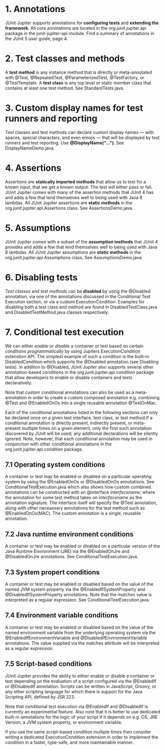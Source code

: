 # 1. Annotations
JUnit Jupiter supports annotations for **configuring tests** and **extending the framework**. All core annotations are located in the org.junit.jupiter.api package in the junit-jupiter-api module. Find a summary of annotations in the JUnit 5 user guide, page 4.

# 2. Test classes and methods
A **test method** is any instance method that is directly or meta-annotated with @Test, @RepeatedTest, @ParameterizedTest, @TestFactory, or @TestTemplate. A **test class** is any top level or static member class that contains at least one test method. See StandardTests.java.

# 3. Custom display names for test runners and reporting
Test classes and test methods can declare custom display names — with spaces, special characters, and even emojis — that will be displayed by test runners and test reporting. Use **@DisplayName("...")**. See DisplayNameDemo.java.

# 4. Assertions
Assertions are  **statically imported methods** that allow us to test for a known input, that we get a known output. The test will either pass or fail. JUnit Jupiter comes with many of the assertion methods that JUnit 4 has and adds a few that lend themselves well to being used with Java 8 lambdas. All JUnit Jupiter assertions are **static methods** in the org.junit.jupiter.api.Assertions class. See AssertionsDemo.java.

# 5. Assumptions
JUnit Jupiter comes with a subset of the **assumption methods** that JUnit 4 provides and adds a few that lend themselves well to being used with Java 8 lambdas. All JUnit Jupiter assumptions are **static methods** in the org.junit.jupiter.api.Assumptions class. See AssumptionsDemo.java.

# 6. Disabling tests
*Test classes* and *test methods* can be **disabled** by using the @Disabled annotation, via one of the annotations discussed in the Conditional Test Execution section, or via a custom ExecutionCondition. Examples for disabling both a test class and method are found in DisabledTestClass.java and DisabledTestMethod.java classes respectively.

# 7. Conditional test execution
We can either *enable* or *disable* a container or test based on certain conditions *programmatically* by using Jupiters ExecutionCondition extenstion API. The simplest example of such a condition is the built-in DisabledCondition which supports the @Disabled annotation (see Disabling tests). In addition to @Disabled, JUnit Jupiter also supports several other annotation-based conditions in the org.junit.jupiter.api.condition package that allow developers to enable or disable containers and tests declaratively.

Note that custom conditional annotations can also be used as a meta-annotation in order to create a custom composed annotation e.g. combining @Test and @EnabledOnOs into a single reusable annotation @TestOnMac.

Each of the conditional annotations listed in the following sections can only be declared once on a given test interface, test class, or test method.If a conditional annotation is directly present, indirectly present, or meta-present multiple times on a given element, only the first such annotation discovered by JUnit will be used; any additional declarations will be silently ignored. Note, however, that each conditional annotation may be used in conjunction with other conditional annotations in the org.junit.jupiter.api.condition package.

## 7.1 Operating system conditions
A container or test may be enabled or disabled on a particular operating system by using the @EnabledOnOs or @DisabledOnOs annotations. See ConditionalTestExecution.java which also shows how custom combined annotations can be constructed with an @interface *interfacename*; where the annotation for some test method takes on *interfacename* as the annotation signature. The interface itself will specify the @Test annotation, along with other neceassary annotations for the test method such as @EnabledOnOs(MAC). The custom annotation is a single, reusable annotation.

## 7.2 Java runtime environment conditions
A container or test may be enabled or disabled on a particular version of the Java Runtime Environment (JRE) via  the @EnabledOnJre and @DisabledOnJre annotations. See ConditionalTestExecution.java.

## 7.3 System propert conditions
A container or test may be enabled or disabled based on the value of the named JVM system property via the @EnabledIfSystemProperty and @DisabledIfSystemProperty annotations. Note that the *matches* value is interpreted as a regular expression. See ConditionalTestExecution.java.

## 7.4 Environment variable conditions
A container or test may be enabled or disabled based on the value of the named environment variable from the underlying operating system via the @EnabledIfEnvironmentVariable and @DisabledIfEnvironmentVariable annotations. The value supplied via the matches attribute will be interpreted as a regular expression.

## 7.5 Script-based conditions
JUnit Jupiter provides the ability to either enable or disable a container or test depending on the evaluation of a script configured via the @EnabledIf or @DisabledIf annotation. Scripts can be written in JavaScript, Groovy, or any other scripting language for which there is support for the Java Scripting API, defined by JSR 223.

Note that conditional test execution via @EnabledIf and @DisabledIf is currently an experimental feature. Also note that it is better to use dedicated built-in annotations for the logic of your script if it depends on e.g. OS, JRE Version, a JVM system property, or environment variable.

If you use the same script-based condition multiple times then consider writing a dedicated ExecutionCondition extension in order to implement the condition in a faster, type-safe, and more maintainable manner.
